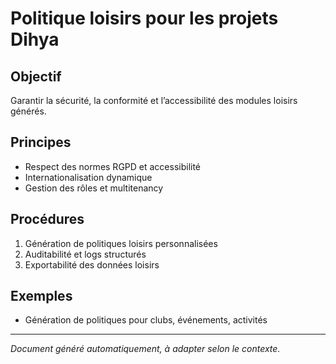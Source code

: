 # Politique loisirs pour les projets Dihya

## Objectif
Garantir la sécurité, la conformité et l’accessibilité des modules loisirs générés.

## Principes
- Respect des normes RGPD et accessibilité
- Internationalisation dynamique
- Gestion des rôles et multitenancy

## Procédures
1. Génération de politiques loisirs personnalisées
2. Auditabilité et logs structurés
3. Exportabilité des données loisirs

## Exemples
- Génération de politiques pour clubs, événements, activités

---
*Document généré automatiquement, à adapter selon le contexte.*
